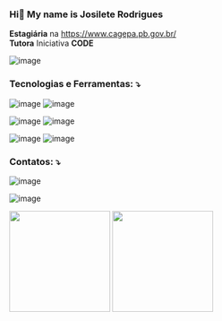  ### Hi👋 My name is Josilete Rodrigues ###
  
**Estagiária** na https://www.cagepa.pb.gov.br/                                                                                                          
**Tutora** Iniciativa **CODE**

![image](https://github.com/JosileteRodrigues/JosileteRodrigues/assets/44982021/c55cc1c7-e2d4-48e5-a6f7-cfd734515187)



### **Tecnologias e Ferramentas:** ⤵️    
![image](https://github.com/JosileteRodrigues/JosileteRodrigues/assets/44982021/7ef30608-fa35-47f6-858a-c2dc59f10e12) ![image](https://github.com/JosileteRodrigues/JosileteRodrigues/assets/44982021/732f6e88-93c9-4deb-9630-0e381f7658c1)

![image](https://github.com/JosileteRodrigues/JosileteRodrigues/assets/44982021/8d0948bf-0e16-49d5-8887-ef66695b85e9)
![image](https://github.com/JosileteRodrigues/JosileteRodrigues/assets/44982021/870739c7-4228-412f-ace3-9afb566a947a)


![image](https://github.com/JosileteRodrigues/JosileteRodrigues/assets/44982021/023284ff-e4b9-42a9-b047-405cbc4479a3) ![image](https://github.com/JosileteRodrigues/JosileteRodrigues/assets/44982021/cb407bd5-f911-43bf-a21c-ddd76241c980)







### **Contatos:** ⤵️

![image](https://github.com/JosileteRodrigues/JosileteRodrigues/assets/44982021/4d7fcf90-7b33-4bee-a29c-de55f928c127)

![image](https://github.com/JosileteRodrigues/JosileteRodrigues/assets/44982021/491bb4a9-f45e-4233-8a0c-e948f7893c3d)

 <div>
  <img height="180em" src="https://github-readme-stats.vercel.app/api?username=JosileteRodrigues&count_private=false&show_icons=true&theme=algolia&&include_all_commits=true"/>

  <img height="180em" src="https://github-readme-stats-eight-theta.vercel.app/api/top-langs/?username=JosileteRodrigues&layout=compact&langs_count=8&theme=tokyonight&card_width=250"/>
</div>

